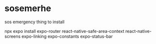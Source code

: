 # sosemerhe
sos emergency
thing to install


npx expo install expo-router react-native-safe-area-context react-native-screens expo-linking expo-constants expo-status-bar
